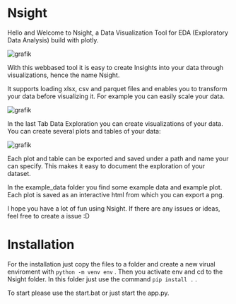 # Nsight
Hello and Welcome to Nsight, a Data Visualization Tool for EDA (Exploratory Data Analysis) build with plotly.

![grafik](https://user-images.githubusercontent.com/82336622/230971375-bf44125e-20aa-41b4-9e47-7d9e65f2bc52.png)

With this webbased tool it is easy to create Insights into your data through visualizations, hence the name Nsight.

It supports loading xlsx, csv and parquet files and enables you to transform your data before visualizing it.
For example you can easily scale your data.

![grafik](https://user-images.githubusercontent.com/82336622/230971500-4af19c28-54bb-4120-9977-47825661509d.png)


In the last Tab Data Exploration you can create visualizations of your data. 
You can create several plots and tables of your data:

![grafik](https://user-images.githubusercontent.com/82336622/229603150-e7e8bc3c-258c-4734-acdc-6eac48a03cf2.png)

Each plot and table can be exported and saved under a path and name your can specify.
This makes it easy to document the exploration of your dataset.

In the example_data folder you find some example data and example plot. Each plot is saved as an interactive html from which you can export a png.


I hope you have a lot of fun using Nsight. If there are any issues or ideas, feel free to create a issue :D

# Installation

For the installation just copy the files to a folder and create a new virual enviroment with ``` python -m venv env ``` .
Then you activate env and cd to the Nsight folder. In this folder just use the command ```pip install .``` . 

To start please use the start.bat or just start the app.py.
